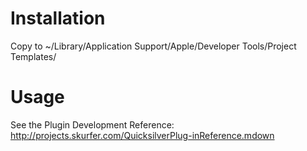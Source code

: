 Installation
============

Copy to ~/Library/Application Support/Apple/Developer Tools/Project Templates/


Usage
=====

See the Plugin Development Reference: http://projects.skurfer.com/QuicksilverPlug-inReference.mdown